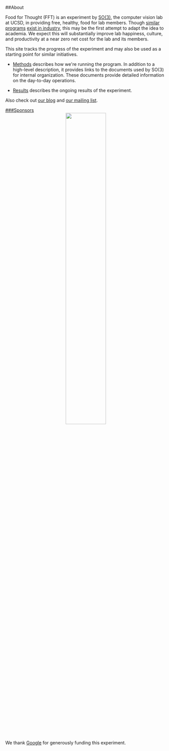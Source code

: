 ##About

Food for Thought (FFT) is an experiment by [SO(3)](http://vision.ucsd.edu/), the computer vision lab at UCSD, in providing free, healthy, food for lab members.
Though [similar programs](http://jobs.aol.com/articles/2011/10/13/top-10-companies-for-employee-lunches/) [exist in industry](http://www.flickr.com/photos/brettlider/sets/154249/), this may be the first attempt to adapt the idea to academia.
We expect this will substantially improve lab happiness, culture, and productivity at a near zero net cost for the lab and its members.

This site tracks the progress of the experiment and may also be used as a starting point for similar initiatives.

* [Methods](methods) describes how we're running the program.
In addition to a high-level description, it provides links to the documents used by SO(3) for internal organization.
These documents provide detailed information on the day-to-day operations.

* [Results](results) describes the ongoing results of the experiment.

Also check out [our blog](blog) and [our mailing list](group).	

<a id="sponsors" href="#sponsors" class="nameTag">
###Sponsors
</a>

<div id="wrapper" style="width:100%; text-align:center">
<a href="http://google.com">
    <img src="http://www.archiveteam.org/images/4/40/Google_Logo.png" style="width:50%">
</a>
</div>

We thank [Google](http://google.com) for generously funding this experiment.